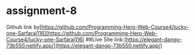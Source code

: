 # assignment-8
Github link by[https://github.com/Programming-Hero-Web-Course4/lucky-one-Sarfaraj116](https://github.com/Programming-Hero-Web-Course4/lucky-one-Sarfaraj116)
##Live Site link:[https://elegant-dango-73b550.netlify.app/](https://elegant-dango-73b550.netlify.app/)